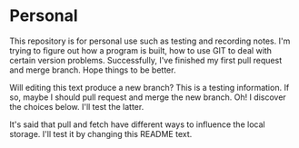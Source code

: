 # Personal
This repository is for personal use such as testing and recording notes.
I'm trying to figure out how a program is built, how to use GIT to deal with certain version problems.
Successfully, I've finished my first pull request and merge branch.
Hope things to be better.

Will editing this text produce a new branch?
This is a testing information.
If so, maybe I should pull request and merge the new branch.
Oh! I discover the choices below.
I'll test the latter.

It's said that pull and fetch have different ways to influence the local storage.
I'll test it by changing this README text.
